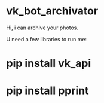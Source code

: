 # vk_bot_archivator
Hi, i can archive your photos.

U need a few libraries to run me:

# pip install vk_api
# pip install pprint
